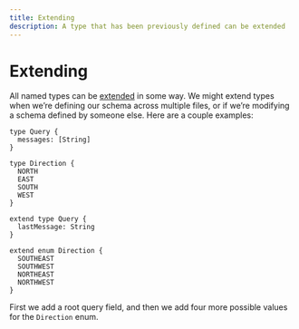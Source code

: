 ```yaml
---
title: Extending
description: A type that has been previously defined can be extended
---
```


# Extending

All named types can be [extended](http://spec.graphql.org/draft/#sec-Type-System-Extensions) in some way. We might extend types when we’re defining our schema across multiple files, or if we’re modifying a schema defined by someone else. Here are a couple examples: 

```gql
type Query { 
  messages: [String]
}

type Direction {
  NORTH
  EAST
  SOUTH
  WEST
}
```

```gql
extend type Query {
  lastMessage: String
}

extend enum Direction {
  SOUTHEAST
  SOUTHWEST
  NORTHEAST
  NORTHWEST
}
```

First we add a root query field, and then we add four more possible values for the `Direction` enum.

